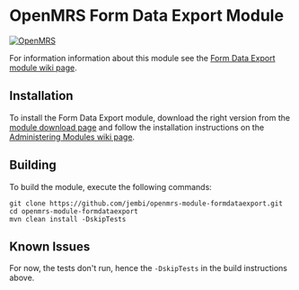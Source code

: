 OpenMRS Form Data Export Module
===============================

[![OpenMRS](http://openmrs.org/wp-content/uploads/2013/07/OpenMRS-logo.svg)](http://www.openmrs.org/)

For information information about this module see the [Form Data Export module wiki page](https://wiki.openmrs.org/display/docs/Form+Data+Export).

Installation
------------

To install the Form Data Export module, download the right version from the [module download page](https://modules.openmrs.org/modules/view.jsp?module=formdataexport) and follow the installation instructions on the [Administering Modules wiki page](https://wiki.openmrs.org/display/docs/Administering+Modules).

Building
--------

To build the module, execute the following commands:

    git clone https://github.com/jembi/openmrs-module-formdataexport.git
    cd openmrs-module-formdataexport
    mvn clean install -DskipTests

Known Issues
------------

For now, the tests don't run, hence the `-DskipTests` in the build instructions above.
